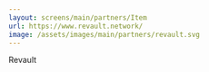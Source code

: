 ```yaml
---
layout: screens/main/partners/Item
url: https://www.revault.network/
image: /assets/images/main/partners/revault.svg
---
```


Revault